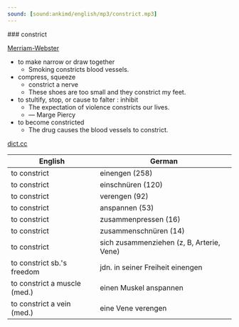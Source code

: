 ```yaml
---
sound: [sound:ankimd/english/mp3/constrict.mp3]
---
```


\### constrict

[Merriam-Webster](https://www.merriam-webster.com/dictionary/constrict)

- to make narrow or draw together
    - Smoking constricts blood vessels.
- compress, squeeze
    - constrict a nerve
    - These shoes are too small and they constrict my feet.
- to stultify, stop, or cause to falter : inhibit
    - The expectation of violence constricts our lives.
    - — Marge Piercy
- to become constricted
    - The drug causes the blood vessels to constrict.

[dict.cc](https://www.dict.cc/constrict)

| English        | German       |
| -------------- | ------------ |
| to constrict | einengen (258) |
| to constrict | einschnüren (120) |
| to constrict | verengen (92) |
| to constrict | anspannen (53) |
| to constrict | zusammenpressen (16) |
| to constrict | zusammenschnüren (14) |
| to constrict | sich zusammenziehen (z, B, Arterie, Vene) |
| to constrict sb.'s freedom | jdn. in seiner Freiheit einengen |
| to constrict a muscle (med.) | einen Muskel anspannen |
| to constrict a vein (med.) | eine Vene verengen |
